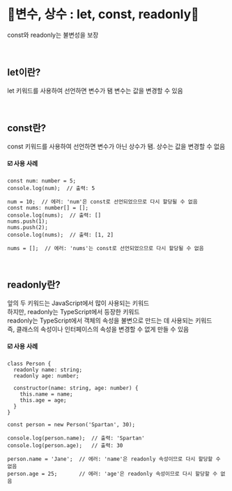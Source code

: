 # 🌳변수, 상수 : let, const, readonly🌳
const와 readonly는 불변성을 보장

<br/>

## let이란?
let 키워드를 사용하여 선언하면 변수가 됌
변수는 값을 변경할 수 있음

<br/>

## const란?
const 키워드를 사용하여 선언하면 변수가 아닌 상수가 됌. 상수는 값을 변경할 수 없음

#### ☑️ 사용 사례
```
const num: number = 5;
console.log(num);  // 출력: 5

num = 10;  // 에러: 'num'은 const로 선언되었으므로 다시 할당될 수 없음
const nums: number[] = [];
console.log(nums);  // 출력: []
nums.push(1); 
nums.push(2); 
console.log(nums);  // 출력: [1, 2]

nums = [];  // 에러: 'nums'는 const로 선언되었으므로 다시 할당될 수 없음
```

<br/>

## readonly란?
앞의 두 키워드는 JavaScript에서 많이 사용되는 키워드 <br/>
하지만, readonly는 TypeScript에서 등장한 키워드 <br/>
readonly는 TypeScript에서 객체의 속성을 불변으로 만드는 데 사용되는 키워드 <br/>
즉, 클래스의 속성이나 인터페이스의 속성을 변경할 수 없게 만들 수 있음

#### ☑️ 사용 사례
```
class Person { 
  readonly name: string;
  readonly age: number;

  constructor(name: string, age: number) {
    this.name = name;
    this.age = age;
  }
}

const person = new Person('Spartan', 30);

console.log(person.name);  // 출력: 'Spartan'
console.log(person.age);   // 출력: 30

person.name = 'Jane';  // 에러: 'name'은 readonly 속성이므로 다시 할당할 수 없음
person.age = 25;       // 에러: 'age'은 readonly 속성이므로 다시 할당할 수 없음
```

